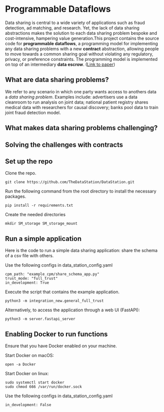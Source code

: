 # Programmable Dataflows

Data sharing is central to a wide variety of applications such as
fraud detection, ad matching, and research. Yet, the lack of data sharing abstractions makes the solution to each data sharing problem
bespoke and cost-intensive, hampering value generation.This project contains the source code for **programmable dataflows**, a programming model 
for implementing any data sharing problems with a new **contract** abstraction, allowing people to move towards a 
common sharing goal without violating any regulatory, privacy, or preference constraints.
The programming model is implemented on top of an intermediary **data escrow**. ([Link to paper](https://arxiv.org/pdf/2408.04092))

## What are data sharing problems?

We refer to any scenario in which one party wants access to anothers data a *data sharing problem*.
Examples include: advertisers use a data cleanroom to run analysis on joint data; national patient
registry shares medical data with researchers for causal discovery; banks pool data to train joint
fraud detection model.

## What makes data sharing problems challenging?

## Solving the challenges with contracts

## Set up the repo

Clone the repo.

    git clone https://github.com/TheDataStation/DataStation.git

Run the following command from the root directory to install the necessary packages.

    pip install -r requirements.txt

Create the needed directories

    mkdir SM_storage SM_storage_mount

## Run a simple application

Here is the code to run a simple data sharing application: share the schema of a csv file with others.

Use the following configs in data_station_config.yaml

    cpm_path: "example_cpm/share_schema_app.py"
    trust_mode: "full_trust"
    in_development: True

Execute the script that contains the example application.

    python3 -m integration_new.general_full_trust

Alternatively, to access the application through a web UI (FastAPI):

    python3 -m server.fastapi_server

## Enabling Docker to run functions

Ensure that you have Docker enabled on your machine.

Start Docker on macOS:

    open -a Docker

Start Docker on linux:

    sudo systemctl start docker
    sudo chmod 666 /var/run/docker.sock

Use the following configs in data_station_config.yaml

    in_development: False

[//]: # (## Notes For Developers)

[//]: # ( )
[//]: # (Data Station is a computational and data management infrastructure.)

[//]: # (Developers will write applications they want to run on top of Data Station. )

[//]: # (In this section, we explain how to develop applications for Data Station.)

[//]: # ()
[//]: # (An application that can run on Data Station is specified as a python file under the)

[//]: # (example_epm/ directory, called an **EPM file**. An example of an EPM file is:)

[//]: # ()
[//]: # (    example_epm/sharing_consortia.py)

[//]: # ()
[//]: # (Each application &#40;EPM file&#41; exposes to users a set of APIs they can call. )

[//]: # (These are functions tagged with @api_endpoint. These APIs can include functionalities)

[//]: # (like registering a data element, proposing a contract, etc. )

[//]: # (An example of an API endpoint in sharing_consortia.py is)

[//]: # ()
[//]: # (    @api_endpoint)

[//]: # (    def register_de&#40;...&#41;:)

[//]: # ()
[//]: # (A special class of APIs are additionally tagged with @function. )

[//]: # (These are APIs that users can call, that need to access the content of data elements. )

[//]: # (An example of such an API endpoint in sharing_consortia.py is)

[//]: # ()
[//]: # (    @api_endpoint)

[//]: # (    @function)

[//]: # (    def calc_pi_and_pip&#40;&#41;:)

[//]: # ()
[//]: # (Data Station provides a set of default implementation for some of these )

[//]: # (functionalities. Those are written in escrowapi/escrow_api.py.)

[//]: # ()
[//]: # (To run an application once it's written, modify data_station_config.yaml.)

[//]: # ()
[//]: # (    epm_path: "example_epm/<Your EPM File>")

[//]: # ()
[//]: # (You can test the application by writing a script, or interact it through FastAPI )

[//]: # (interface. To use the FastAPI interface, run the following command:)

[//]: # ()
[//]: # (    python3 -m server.fastapi_server)

[//]: # ()
[//]: # (Then, in your browser, enter:)

[//]: # ()
[//]: # (    http://localhost:8000/docs)
